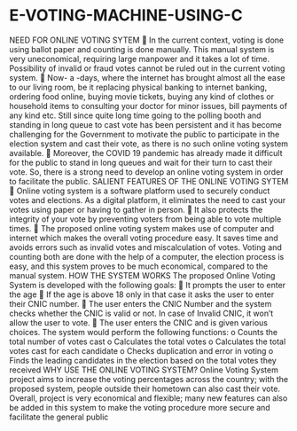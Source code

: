 # E-VOTING-MACHINE-USING-C
NEED FOR ONLINE VOTING SYTEM
	In the current context, voting is done using ballot paper and counting is done manually. This manual system is very uneconomical, requiring large manpower and it takes a lot of time. Possibility of invalid or fraud votes cannot be ruled out in the current voting system.
	Now- a -days, where the internet has brought almost all the ease to our living room, be it replacing physical banking to internet banking, ordering food online, buying movie tickets, buying any kind of clothes or household items to consulting your doctor for minor issues, bill payments of any kind etc. Still since quite long time going to the polling booth and standing in long queue to cast vote has been persistent and it has become challenging for the Government to motivate the public to participate in the election system and cast their vote, as there is no such online voting system available.
	Moreover, the COVID 19 pandemic has already made it difficult for the public to stand in long queues and wait for their turn to cast their vote. So, there is a strong need to develop an online voting system in order to facilitate the public. 
SALIENT FEATURES OF THE ONLINE VOTING SYTEM
	Online voting system is a software platform used to securely conduct votes and elections. As a digital platform, it eliminates the need to cast your votes using paper or having to gather in person.
	It also protects the integrity of your vote by preventing voters from being able to vote multiple times.
	The proposed online voting system makes use of computer and internet which makes the overall voting procedure easy. It saves time and avoids errors such as invalid votes and miscalculation of votes. Voting and counting both are done with the help of a computer, the election process is easy, and this system proves to be much economical, compared to the manual system. 
HOW THE SYSTEM WORKS
The proposed Online Voting System is developed with the following goals:
	It prompts the user to enter the age
	If the age is above 18 only in that case it asks the user to enter their CNIC number.
	The user enters the CNIC Number and the system checks whether the CNIC is valid or not. In case of Invalid CNIC, it won’t allow the user to vote.
	The user enters the CNIC and is given various choices. The system would perform the following functions:
o	Counts the total number of votes cast
o	Calculates the total votes
o	Calculates the total votes cast for each candidate
o	Checks duplication and error in voting
o	Finds the leading candidates in the election based on the total votes they received
WHY USE THE ONLINE VOTING SYSTEM?
Online Voting System project aims to increase the voting percentages across the country; with the proposed system, people outside their hometown can also cast their vote. Overall, project is very economical and flexible; many new features can also be added in this system to make the voting procedure more secure and facilitate the general public
